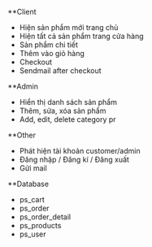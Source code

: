 **Client
- Hiện sản phẩm mới trang chủ
- Hiện tất cả sản phẩm trang cửa hàng
- Sản phẩm chi tiết
- Thêm vào giỏ hàng
- Checkout
- Sendmail after checkout

**Admin
- Hiển thị danh sách sản phẩm
- Thêm, sửa, xóa sản phẩm
- Add, edit, delete category pr

**Other
- Phát hiện tài khoản customer/admin
- Đăng nhập / Đăng kí / Đăng xuất
- Gửi mail

**Database
- ps_cart
- ps_order
- ps_order_detail
- ps_products
- ps_user